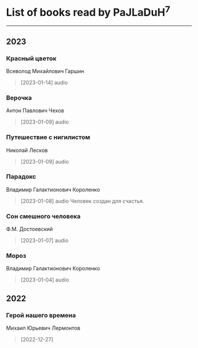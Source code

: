 # List of books read by PaJLaDuH<sup>7</sup>
---

## 2023

### Красный цветок
Всеволод Михайлович Гаршин
> [2023-01-14] audio


### Верочка
Антон Павлович Чехов
> [2023-01-09] audio


### Путешествие с нигилистом
Николай Лесков
> [2023-01-09] audio


### Парадокс
Владимир Галактионович Короленко
> [2023-01-08] audio
> Человек создан для счастья.


### Сон смешного человека
Ф.М. Достоевский
> [2023-01-07] audio


### Мороз
Владимир Галактионович Короленко
> [2023-01-04] audio



## 2022

### Герой нашего времена
Михаил Юрьевич Лермонтов
> [2022-12-27] 




